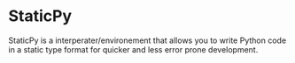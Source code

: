# StaticPy
 StaticPy is a interperater/environement that allows you to write Python  code in a static type format for quicker and less error prone development.
